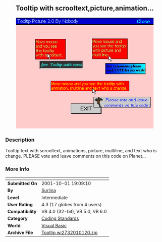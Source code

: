﻿<div align="center">

## Tooltip with scrooltext,picture,animation\.\.\.

<img src="PIC20011011345276545.gif">
</div>

### Description

Tooltip text with scrooltext, animations, picture, multiline, and text who is change. PLEASE vote and leave comments on this code on Planet...
 
### More Info
 


<span>             |<span>
---                |---
**Submitted On**   |2001-10-01 19:09:10
**By**             |[Surlina](https://github.com/Planet-Source-Code/PSCIndex/blob/master/ByAuthor/surlina.md)
**Level**          |Intermediate
**User Rating**    |4.3 (17 globes from 4 users)
**Compatibility**  |VB 4\.0 \(32\-bit\), VB 5\.0, VB 6\.0
**Category**       |[Coding Standards](https://github.com/Planet-Source-Code/PSCIndex/blob/master/ByCategory/coding-standards__1-43.md)
**World**          |[Visual Basic](https://github.com/Planet-Source-Code/PSCIndex/blob/master/ByWorld/visual-basic.md)
**Archive File**   |[Tooltip wi2732010120\.zip](https://github.com/Planet-Source-Code/surlina-tooltip-with-scrooltext-picture-animation__1-27707/archive/master.zip)








